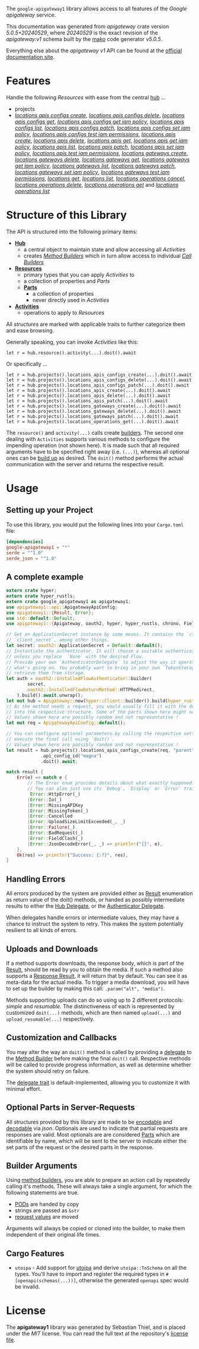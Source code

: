 <!---
DO NOT EDIT !
This file was generated automatically from 'src/generator/templates/api/README.md.mako'
DO NOT EDIT !
-->
The `google-apigateway1` library allows access to all features of the *Google apigateway* service.

This documentation was generated from *apigateway* crate version *5.0.5+20240529*, where *20240529* is the exact revision of the *apigateway:v1* schema built by the [mako](http://www.makotemplates.org/) code generator *v5.0.5*.

Everything else about the *apigateway* *v1* API can be found at the
[official documentation site](https://cloud.google.com/api-gateway/docs).
# Features

Handle the following *Resources* with ease from the central [hub](https://docs.rs/google-apigateway1/5.0.5+20240529/google_apigateway1/Apigateway) ... 

* projects
 * [*locations apis configs create*](https://docs.rs/google-apigateway1/5.0.5+20240529/google_apigateway1/api::ProjectLocationApiConfigCreateCall), [*locations apis configs delete*](https://docs.rs/google-apigateway1/5.0.5+20240529/google_apigateway1/api::ProjectLocationApiConfigDeleteCall), [*locations apis configs get*](https://docs.rs/google-apigateway1/5.0.5+20240529/google_apigateway1/api::ProjectLocationApiConfigGetCall), [*locations apis configs get iam policy*](https://docs.rs/google-apigateway1/5.0.5+20240529/google_apigateway1/api::ProjectLocationApiConfigGetIamPolicyCall), [*locations apis configs list*](https://docs.rs/google-apigateway1/5.0.5+20240529/google_apigateway1/api::ProjectLocationApiConfigListCall), [*locations apis configs patch*](https://docs.rs/google-apigateway1/5.0.5+20240529/google_apigateway1/api::ProjectLocationApiConfigPatchCall), [*locations apis configs set iam policy*](https://docs.rs/google-apigateway1/5.0.5+20240529/google_apigateway1/api::ProjectLocationApiConfigSetIamPolicyCall), [*locations apis configs test iam permissions*](https://docs.rs/google-apigateway1/5.0.5+20240529/google_apigateway1/api::ProjectLocationApiConfigTestIamPermissionCall), [*locations apis create*](https://docs.rs/google-apigateway1/5.0.5+20240529/google_apigateway1/api::ProjectLocationApiCreateCall), [*locations apis delete*](https://docs.rs/google-apigateway1/5.0.5+20240529/google_apigateway1/api::ProjectLocationApiDeleteCall), [*locations apis get*](https://docs.rs/google-apigateway1/5.0.5+20240529/google_apigateway1/api::ProjectLocationApiGetCall), [*locations apis get iam policy*](https://docs.rs/google-apigateway1/5.0.5+20240529/google_apigateway1/api::ProjectLocationApiGetIamPolicyCall), [*locations apis list*](https://docs.rs/google-apigateway1/5.0.5+20240529/google_apigateway1/api::ProjectLocationApiListCall), [*locations apis patch*](https://docs.rs/google-apigateway1/5.0.5+20240529/google_apigateway1/api::ProjectLocationApiPatchCall), [*locations apis set iam policy*](https://docs.rs/google-apigateway1/5.0.5+20240529/google_apigateway1/api::ProjectLocationApiSetIamPolicyCall), [*locations apis test iam permissions*](https://docs.rs/google-apigateway1/5.0.5+20240529/google_apigateway1/api::ProjectLocationApiTestIamPermissionCall), [*locations gateways create*](https://docs.rs/google-apigateway1/5.0.5+20240529/google_apigateway1/api::ProjectLocationGatewayCreateCall), [*locations gateways delete*](https://docs.rs/google-apigateway1/5.0.5+20240529/google_apigateway1/api::ProjectLocationGatewayDeleteCall), [*locations gateways get*](https://docs.rs/google-apigateway1/5.0.5+20240529/google_apigateway1/api::ProjectLocationGatewayGetCall), [*locations gateways get iam policy*](https://docs.rs/google-apigateway1/5.0.5+20240529/google_apigateway1/api::ProjectLocationGatewayGetIamPolicyCall), [*locations gateways list*](https://docs.rs/google-apigateway1/5.0.5+20240529/google_apigateway1/api::ProjectLocationGatewayListCall), [*locations gateways patch*](https://docs.rs/google-apigateway1/5.0.5+20240529/google_apigateway1/api::ProjectLocationGatewayPatchCall), [*locations gateways set iam policy*](https://docs.rs/google-apigateway1/5.0.5+20240529/google_apigateway1/api::ProjectLocationGatewaySetIamPolicyCall), [*locations gateways test iam permissions*](https://docs.rs/google-apigateway1/5.0.5+20240529/google_apigateway1/api::ProjectLocationGatewayTestIamPermissionCall), [*locations get*](https://docs.rs/google-apigateway1/5.0.5+20240529/google_apigateway1/api::ProjectLocationGetCall), [*locations list*](https://docs.rs/google-apigateway1/5.0.5+20240529/google_apigateway1/api::ProjectLocationListCall), [*locations operations cancel*](https://docs.rs/google-apigateway1/5.0.5+20240529/google_apigateway1/api::ProjectLocationOperationCancelCall), [*locations operations delete*](https://docs.rs/google-apigateway1/5.0.5+20240529/google_apigateway1/api::ProjectLocationOperationDeleteCall), [*locations operations get*](https://docs.rs/google-apigateway1/5.0.5+20240529/google_apigateway1/api::ProjectLocationOperationGetCall) and [*locations operations list*](https://docs.rs/google-apigateway1/5.0.5+20240529/google_apigateway1/api::ProjectLocationOperationListCall)




# Structure of this Library

The API is structured into the following primary items:

* **[Hub](https://docs.rs/google-apigateway1/5.0.5+20240529/google_apigateway1/Apigateway)**
    * a central object to maintain state and allow accessing all *Activities*
    * creates [*Method Builders*](https://docs.rs/google-apigateway1/5.0.5+20240529/google_apigateway1/client::MethodsBuilder) which in turn
      allow access to individual [*Call Builders*](https://docs.rs/google-apigateway1/5.0.5+20240529/google_apigateway1/client::CallBuilder)
* **[Resources](https://docs.rs/google-apigateway1/5.0.5+20240529/google_apigateway1/client::Resource)**
    * primary types that you can apply *Activities* to
    * a collection of properties and *Parts*
    * **[Parts](https://docs.rs/google-apigateway1/5.0.5+20240529/google_apigateway1/client::Part)**
        * a collection of properties
        * never directly used in *Activities*
* **[Activities](https://docs.rs/google-apigateway1/5.0.5+20240529/google_apigateway1/client::CallBuilder)**
    * operations to apply to *Resources*

All *structures* are marked with applicable traits to further categorize them and ease browsing.

Generally speaking, you can invoke *Activities* like this:

```Rust,ignore
let r = hub.resource().activity(...).doit().await
```

Or specifically ...

```ignore
let r = hub.projects().locations_apis_configs_create(...).doit().await
let r = hub.projects().locations_apis_configs_delete(...).doit().await
let r = hub.projects().locations_apis_configs_patch(...).doit().await
let r = hub.projects().locations_apis_create(...).doit().await
let r = hub.projects().locations_apis_delete(...).doit().await
let r = hub.projects().locations_apis_patch(...).doit().await
let r = hub.projects().locations_gateways_create(...).doit().await
let r = hub.projects().locations_gateways_delete(...).doit().await
let r = hub.projects().locations_gateways_patch(...).doit().await
let r = hub.projects().locations_operations_get(...).doit().await
```

The `resource()` and `activity(...)` calls create [builders][builder-pattern]. The second one dealing with `Activities` 
supports various methods to configure the impending operation (not shown here). It is made such that all required arguments have to be 
specified right away (i.e. `(...)`), whereas all optional ones can be [build up][builder-pattern] as desired.
The `doit()` method performs the actual communication with the server and returns the respective result.

# Usage

## Setting up your Project

To use this library, you would put the following lines into your `Cargo.toml` file:

```toml
[dependencies]
google-apigateway1 = "*"
serde = "^1.0"
serde_json = "^1.0"
```

## A complete example

```Rust
extern crate hyper;
extern crate hyper_rustls;
extern crate google_apigateway1 as apigateway1;
use apigateway1::api::ApigatewayApiConfig;
use apigateway1::{Result, Error};
use std::default::Default;
use apigateway1::{Apigateway, oauth2, hyper, hyper_rustls, chrono, FieldMask};

// Get an ApplicationSecret instance by some means. It contains the `client_id` and 
// `client_secret`, among other things.
let secret: oauth2::ApplicationSecret = Default::default();
// Instantiate the authenticator. It will choose a suitable authentication flow for you, 
// unless you replace  `None` with the desired Flow.
// Provide your own `AuthenticatorDelegate` to adjust the way it operates and get feedback about 
// what's going on. You probably want to bring in your own `TokenStorage` to persist tokens and
// retrieve them from storage.
let auth = oauth2::InstalledFlowAuthenticator::builder(
        secret,
        oauth2::InstalledFlowReturnMethod::HTTPRedirect,
    ).build().await.unwrap();
let mut hub = Apigateway::new(hyper::Client::builder().build(hyper_rustls::HttpsConnectorBuilder::new().with_native_roots().unwrap().https_or_http().enable_http1().build()), auth);
// As the method needs a request, you would usually fill it with the desired information
// into the respective structure. Some of the parts shown here might not be applicable !
// Values shown here are possibly random and not representative !
let mut req = ApigatewayApiConfig::default();

// You can configure optional parameters by calling the respective setters at will, and
// execute the final call using `doit()`.
// Values shown here are possibly random and not representative !
let result = hub.projects().locations_apis_configs_create(req, "parent")
             .api_config_id("magna")
             .doit().await;

match result {
    Err(e) => match e {
        // The Error enum provides details about what exactly happened.
        // You can also just use its `Debug`, `Display` or `Error` traits
         Error::HttpError(_)
        |Error::Io(_)
        |Error::MissingAPIKey
        |Error::MissingToken(_)
        |Error::Cancelled
        |Error::UploadSizeLimitExceeded(_, _)
        |Error::Failure(_)
        |Error::BadRequest(_)
        |Error::FieldClash(_)
        |Error::JsonDecodeError(_, _) => println!("{}", e),
    },
    Ok(res) => println!("Success: {:?}", res),
}

```
## Handling Errors

All errors produced by the system are provided either as [Result](https://docs.rs/google-apigateway1/5.0.5+20240529/google_apigateway1/client::Result) enumeration as return value of
the doit() methods, or handed as possibly intermediate results to either the 
[Hub Delegate](https://docs.rs/google-apigateway1/5.0.5+20240529/google_apigateway1/client::Delegate), or the [Authenticator Delegate](https://docs.rs/yup-oauth2/*/yup_oauth2/trait.AuthenticatorDelegate.html).

When delegates handle errors or intermediate values, they may have a chance to instruct the system to retry. This 
makes the system potentially resilient to all kinds of errors.

## Uploads and Downloads
If a method supports downloads, the response body, which is part of the [Result](https://docs.rs/google-apigateway1/5.0.5+20240529/google_apigateway1/client::Result), should be
read by you to obtain the media.
If such a method also supports a [Response Result](https://docs.rs/google-apigateway1/5.0.5+20240529/google_apigateway1/client::ResponseResult), it will return that by default.
You can see it as meta-data for the actual media. To trigger a media download, you will have to set up the builder by making
this call: `.param("alt", "media")`.

Methods supporting uploads can do so using up to 2 different protocols: 
*simple* and *resumable*. The distinctiveness of each is represented by customized 
`doit(...)` methods, which are then named `upload(...)` and `upload_resumable(...)` respectively.

## Customization and Callbacks

You may alter the way an `doit()` method is called by providing a [delegate](https://docs.rs/google-apigateway1/5.0.5+20240529/google_apigateway1/client::Delegate) to the 
[Method Builder](https://docs.rs/google-apigateway1/5.0.5+20240529/google_apigateway1/client::CallBuilder) before making the final `doit()` call. 
Respective methods will be called to provide progress information, as well as determine whether the system should 
retry on failure.

The [delegate trait](https://docs.rs/google-apigateway1/5.0.5+20240529/google_apigateway1/client::Delegate) is default-implemented, allowing you to customize it with minimal effort.

## Optional Parts in Server-Requests

All structures provided by this library are made to be [encodable](https://docs.rs/google-apigateway1/5.0.5+20240529/google_apigateway1/client::RequestValue) and 
[decodable](https://docs.rs/google-apigateway1/5.0.5+20240529/google_apigateway1/client::ResponseResult) via *json*. Optionals are used to indicate that partial requests are responses 
are valid.
Most optionals are are considered [Parts](https://docs.rs/google-apigateway1/5.0.5+20240529/google_apigateway1/client::Part) which are identifiable by name, which will be sent to 
the server to indicate either the set parts of the request or the desired parts in the response.

## Builder Arguments

Using [method builders](https://docs.rs/google-apigateway1/5.0.5+20240529/google_apigateway1/client::CallBuilder), you are able to prepare an action call by repeatedly calling it's methods.
These will always take a single argument, for which the following statements are true.

* [PODs][wiki-pod] are handed by copy
* strings are passed as `&str`
* [request values](https://docs.rs/google-apigateway1/5.0.5+20240529/google_apigateway1/client::RequestValue) are moved

Arguments will always be copied or cloned into the builder, to make them independent of their original life times.

[wiki-pod]: http://en.wikipedia.org/wiki/Plain_old_data_structure
[builder-pattern]: http://en.wikipedia.org/wiki/Builder_pattern
[google-go-api]: https://github.com/google/google-api-go-client

## Cargo Features

* `utoipa` - Add support for [utoipa](https://crates.io/crates/utoipa) and derive `utoipa::ToSchema` on all
the types. You'll have to import and register the required types in `#[openapi(schemas(...))]`, otherwise the
generated `openapi` spec would be invalid.


# License
The **apigateway1** library was generated by Sebastian Thiel, and is placed 
under the *MIT* license.
You can read the full text at the repository's [license file][repo-license].

[repo-license]: https://github.com/Byron/google-apis-rsblob/main/LICENSE.md

